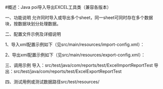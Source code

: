 #概述：Java poi导入导出EXCEL工具类（兼容各版本）

一、功能说明
允许同时导入或导出多个sheet，同一sheet可同时存在多个数据块，按数据块划分处理数据。

二、配置文件示例及详细说明

1、导入xml配置示例如下（见src/main/resources/import-config.xml）：
<?xml version="1.0" encoding="UTF-8"?>
<imports>
	<!-- 功能说明：允许同时读取多个sheet，允许同一sheet存在多个数据块-->
	<!-- name：报表标识（全局唯一） -->
	<import name="部门月度销售统计">
		<!-- 模板名称，非必须，主要作用：校验import文件名是否匹配 -->
		<template>部门月度销售统计_yyyyMMdd.xlsx</template>
		<!-- 允许sheet配置多个，index：表示sheet序号，不允许重复，excel默认从0开始。name：表示sheet名称 -->
		<sheet index="0" name="月度销售报表明细">
			<!-- 允许同一sheet存在多个数据块（可预见固定数据行数时使用）。 -->
			<!-- index：表示数据块，同一sheet不允许重复。sread：表示从第几行开始读取，excel默认从0计数行 -->
			<!-- sread：对应excel行号，下标从0开始 -->
			<!-- eread：表示读取结束行，不填默认读取到数据行结束。若同一sheet存在多数据块，必须同时配置sread和eread分块读取，若只存在一个数据块，只须配置sread即可 -->
			<row index="1" sread="2">
				<!-- 配置列，name：列名，field：反射获取实体字段数据，index：列序号，应excel列号，下标从0开始 -->
				<!-- empty：表示列数据是否允许为空，false（不允许） true（允许） -->
				<!-- type：表示列数据类型，用于校验读取数据格式正确性，分为6中类型：string（字符型），int（整型），number（浮点型），ldate（长日期14位），sdate（短日期8位），time（短时间6位） -->
				<column name="序号" field="s_no" index="0" empty="false" type="int"></column>
				<column name="姓名" field="name" index="1" empty="false" ></column>
				<column name="部门" field="dep_no" index="2" empty="false" ></column>
				<column name="销售金额" field="sales_amount" index="3" empty="false"  type="number"></column>
				<column name="销售日期" field="sales_date" index="4" type="sdate"></column>
			</row>
		</sheet>
		<sheet index="1" name="月度销售报表汇总">
			<row index="1" sread="3" eread="5">
				<column name="部门" field="dep_no" index="0"></column>
				<column name="总销售金额" field="sales_amount_total" index="1" type="number"></column>
				<column name="完成率" field="complete_rate" index="2" type="number"></column>
				<column name="排名" field="ranking" index="3" type="int"></column>
			</row>
			<row index="2" sread="3" eread="7">
				<column name="姓名" field="dep_no" index="5"></column>
				<column name="部门" field="name" index="6"></column>
				<column name="总销售金额" field="sales_amount_total" index="7" type="number"></column>
				<column name="完成率" field="complete_rate" index="8" type="number"></column>
				<column name="排名" field="ranking" index="9" type="int"></column>
			</row>
			<row index="3" sread="3" eread="7">
				<column name="姓名" field="name" index="11"></column>
				<column name="基本工资" field="basic_salary" index="12" type="number"></column>
				<column name="提成工资" field="sales_salary" index="13" type="number"></column>
				<column name="奖金" field="bonus_salary" index="14" type="number"></column>
				<column name="总计" field="salary_total" index="15" type="number"></column>
			</row>
		</sheet>
	</import>
</imports>

2、导出xml配置示例如下（见src/main/resources/export-config.xml）：
<?xml version="1.0" encoding="UTF-8"?>
<reports>
	<!-- 功能说明：允许同一报表写入多个sheet，允许同一sheet写入多个数据块-->
	<!-- name：报表标识（全局唯一），filename：保存报表的文件名，允许配置多个参数。p{1}：表示第一个占位参数，默认从1开始，在程序中须按顺序加入参数list列表 -->
	<report name="部门月度销售统计" filename="部门月度销售统计_p{1}">
		<!-- 模板名称，非必须，若使用模板才需要配置。template：模板名称 -->
		<template>部门月度销售统计_yyyyMMdd.xlsx</template>
		<!-- 允许sheet配置多个，index：sheet序号，不允许重复。name：sheet名称，允许传入参数 -->
		<sheet index="0" name="月度销售报表明细p{1}" >
			<!-- 允许同一sheet写入多个数据块（建议可预见数据行数使用，否则可能覆盖数据行），以行分隔，表头默认以cloumn中name为写入一行。 -->
			<!-- index：数据块标识，datakey：表示数据块map的key，默认从0开始 -->
			<!-- swrite：表示写入开始行，对应excel行号，下标从0开始 -->
			<row index="1" swrite="2" datakey="0">
				<!-- 配置sheet column，formatter：列数据格式化，name：列名，field：反射获取实体字段数据，index：列序号，默认从0开始 -->
				<column formatter="" name="序号" field="s_no" index="0"></column>
				<column formatter="" name="姓名" field="name" index="1"></column>
				<column formatter="" name="部门" field="dep_no" index="2"></column>
				<column formatter="#,##0.00" name="销售金额" field="sales_amount" index="3"></column>
				<column formatter="" name="销售日期" field="sales_date" index="4"></column>
			</row>
		</sheet>
		<sheet index="1" name="月度销售报表汇总p{1}">
			<row index="1" swrite="3" datakey="1">
				<column formatter="" name="部门" field="dep_no" index="0"></column>
				<column formatter="#,##0.00" name="总销售金额" field="sales_amount_total" index="1"></column>
				<column formatter="#,##0.00" name="完成率" field="complete_rate" index="2"></column>
				<column formatter="#,##0.00" name="排名" field="ranking" index="3"></column>
			</row>
			<row index="2" swrite="3" datakey="1">
				<column formatter="" name="姓名" field="name" index="5"></column>
				<column formatter="" name="部门" field="dep_no" index="6"></column>
				<column formatter="#,##0.00" name="总销售金额" field="sales_amount_total" index="7"></column>
				<column formatter="#,##0.00" name="完成率" field="complete_rate" index="8"></column>
				<column formatter="#,##0.00" name="排名" field="ranking" index="9"></column>
			</row>
			<row index="3" swrite="3" datakey="2">
				<column formatter="" name="姓名" field="name" index="11"></column>
				<column formatter="#,##0.00" name="基本工资" field="basic_salary" index="12"></column>
				<column formatter="#,##0.00" name="提成工资" field="sales_salary" index="13"></column>
				<column formatter="#,##0.00" name="奖金" field="bonus_salary" index="14"></column>
				<column formatter="#,##0.00" name="总计" field="salary_total" index="15"></column>
			</row>
		</sheet>
	</report>
</reports>

三、调用示例
导入：src/test/java/com/reports/test/ExcelImportReportTest
导出：src/test/java/com/reports/test/ExcelExportReportTest

四、测试用例或测试数据路径src/test/resources/


